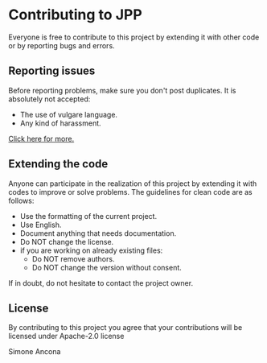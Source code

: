 # Contributing to JPP
Everyone is free to contribute to this project by extending it with other code or by reporting bugs and errors.

## Reporting issues
Before reporting problems, make sure you don't post duplicates. It is absolutely not accepted:
- The use of vulgare language.
- Any kind of harassment.  

[Click here for more.](https://github.com/SimoneAncona/jpp/blob/main/CODE_OF_CONDUCT.md)

## Extending the code
Anyone can participate in the realization of this project by extending it with codes to improve or solve problems. The guidelines for clean code are as follows:
- Use the formatting of the current project.
- Use English.
- Document anything that needs documentation.
- Do NOT change the license.
- if you are working on already existing files:
  - Do NOT remove authors.
  - Do NOT change the version without consent.

If in doubt, do not hesitate to contact the project owner.

## License
By contributing to this project you agree that your contributions will be licensed under Apache-2.0 license  


Simone Ancona
